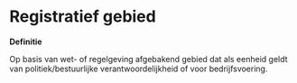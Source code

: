 Registratief gebied
===================

**Definitie**

Op basis van wet- of regelgeving afgebakend gebied dat als eenheid geldt van
politiek/bestuurlijke verantwoordelijkheid of voor bedrijfsvoering.
